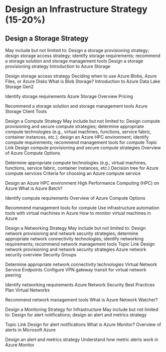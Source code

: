 # Design an Infrastructure Strategy (15-20%)

## Design a Storage Strategy 
May include but not limited to: Design a storage provisioning strategy; design storage access strategy; identify storage requirements; recommend a storage solution and storage management tools
Design a storage provisioning strategy	Introduction to Azure Storage


Design storage access strategy	Deciding when to use Azure Blobs, Azure Files, or Azure Disks
What is Blob Storage?
Introduction to Azure Data Lake Storage Gen2

Identify storage requirements	Azure Storage Overview Pricing

Recommend a storage solution and storage management tools	Azure Storage Client Tools


Design a Compute Strategy
May include but not limited to: Design compute provisioning and secure compute strategies; determine appropriate compute technologies (e.g., virtual machines, functions, service fabric, container instances, etc.); design an Azure HPC environment; identify compute requirements; recommend management tools for compute
Topic	Link
Design compute provisioning and secure compute strategies	Overview of Azure Compute Options

Determine appropriate compute technologies (e.g., virtual machines, functions, service fabric, container instances, etc.)	Decision tree for Azure compute services
Criteria for choosing an Azure compute service

Design an Azure HPC environment	High Performance Computing (HPC) on Azure
What is Azure Batch?

Identify compute requirements	Overview of Azure Compute Options

Recommend management tools for compute	Use infrastructure automation tools with virtual machines in Azure
How to monitor virtual machines in Azure


Design a Networking Strategy 
May include but not limited to: Design network provisioning and network security strategies; determine appropriate network connectivity technologies; identify networking requirements; recommend network management tools
Topic	Link
Design network provisioning and network security strategies	Azure network security overview
Security Groups

Determine appropriate network connectivity technologies	Virtual Network Service Endpoints
Configure VPN gateway transit for virtual network peering

Identify networking requirements	Azure Network Security Best Practices
Plan Virtual Networks

Recommend network management tools	What is Azure Network Watcher?


Design a Monitoring Strategy for Infrastructure
May include but not limited to: Design for alert notifications; design an alert and metrics strategy

Topic	Link
Design for alert notifications	What is Azure Monitor?
Overview of alerts in Microsoft Azure

Design an alert and metrics strategy	Understand how metric alerts work in Azure Monitor



